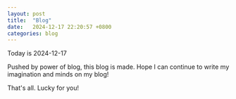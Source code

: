 ```yaml
---
layout: post
title:  "Blog"
date:   2024-12-17 22:20:57 +0800
categories: blog
---
```


Today is 2024-12-17

Pushed by power of blog, this blog is made.
Hope I can continue to write my imagination and minds on my blog!

That's all. Lucky for you!
